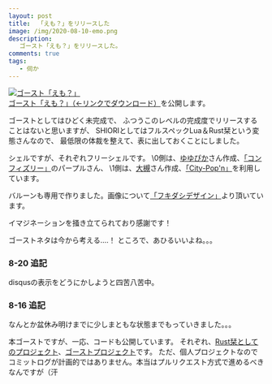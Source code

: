 ```yaml
---
layout: post
title:  「えも？」をリリースした
image: /img/2020-08-10-emo.png
description:
   ゴースト「えも？」をリリースした。
comments: true
tags:
   - 伺か
---
```


[![ゴースト「えも？」](/img/2020-08-10-emo.png "えも？")](https://raw.githubusercontent.com/ekicyou/emo-gs/stable/ghost/emo-gs.nar)<br />
[ゴースト「えも？」（←リンクでダウンロード）](https://raw.githubusercontent.com/ekicyou/emo-gs/stable/ghost/emo-gs.nar)を公開します。

ゴーストとしてはひどく未完成で、
ふつうこのレベルの完成度でリリースすることはないと思いますが、
SHIORIとしてはフルスペックLua＆Rust栞という変態さんなので、
最低限の体裁を整えて、表に出しておくことにしました。

シェルですが、それぞれフリーシェルです。
\0側は、[ゆゆぴか](https://yusyuparo.net/)さん作成、[「コンフィズリー」](https://yusyuparo.net/free.html)のパープルさん、
\1側は、[大槻](http://th88.blog.shinobi.jp/)さん作成、[「City-Pop'n」](http://th88.blog.shinobi.jp/%E3%83%95%E3%83%AA%E3%83%BC%E3%82%B7%E3%82%A7%E3%83%AB/%E3%83%95%E3%83%AA%E3%83%BC%E3%82%B7%E3%82%A7%E3%83%AB%E3%80%8Ccity-pop--n%E3%80%8D)を利用しています。

バルーンも専用で作りました。画像について[「フキダシデザイン」](https://fukidesign.com/)より頂いています。

イマジネーションを掻き立てられており感謝です！

ゴーストネタは今から考える‥‥！
ところで、あひるいいよね。。。

### 8-20 追記
disqusの表示をどうにかしようと四苦八苦中。

### 8-16 追記

なんとか盆休み明けまでに少しまともな状態までもっていきました。。。

本ゴーストですが、一応、コードも公開しています。
それぞれ、[Rust栞としてのプロジェクト](https://github.com/ekicyou/emo-rs)、[ゴーストプロジェクト](https://github.com/ekicyou/emo-gs)です。
ただ、個人プロジェクトなのでコミットログが計画的ではありません。本当はプルリクエスト方式で進めるべきなんですが（汗